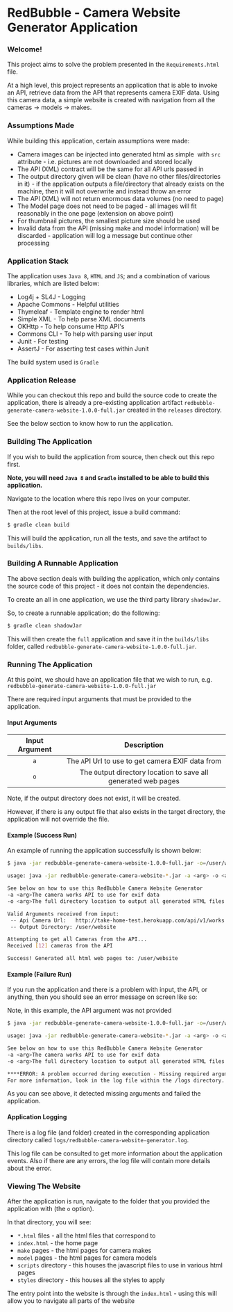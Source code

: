 # RedBubble - Camera Website Generator Application

### Welcome!

This project aims to solve the problem presented in the `Requirements.html` file.

At a high level, this project represents an application that is able to invoke an API, retrieve data
from the API that represents camera EXIF data. Using this camera data, a simple website is created
with navigation from all the cameras -> models -> makes.

### Assumptions Made

While building this application, certain assumptions were made:
* Camera images can be injected into generated html as simple <img> with `src` attribute - i.e. pictures are not downloaded and stored locally
* The API (XML) contract will be the same for all API urls passed in
* The output directory given will be clean (have no other files/directories in it) - if the application outputs a file/directory that already exists
on the machine, then it will not overwrite and instead throw an error
* The API (XML) will not return enormous data volumes (no need to page)
* The Model page does not need to be paged - all images will fit reasonably in the one page (extension on above point)
* For thumbnail pictures, the smallest picture size should be used
* Invalid data from the API (missing make and model information) will be discarded - application will log a message but continue other processing

### Application Stack

The application uses `Java 8`, `HTML` and `JS`; and a combination of various libraries, which are listed below:

* Log4j + SL4J - Logging
* Apache Commons - Helpful utilities
* Thymeleaf - Template engine to render html
* Simple XML - To help parse XML documents
* OKHttp - To help consume Http API's
* Commons CLI - To help with parsing user input
* Junit - For testing
* AssertJ - For asserting test cases within Junit

The build system used is `Gradle`

### Application Release

While you can checkout this repo and build the source code to create the application, there is already a pre-existing application
artifact `redbubble-generate-camera-website-1.0.0-full.jar` created in the `releases` directory.

See the below section to know how to run the application.

### Building The Application

If you wish to build the application from source, then check out this repo first.

**Note, you will need `Java 8` and `Gradle` installed to be able to build this application.**

Navigate to the location where this repo lives on your computer.

Then at the root level of this project, issue a build command:

```gradle
$ gradle clean build
```

This will build the application, run all the tests, and save the artifact to `builds/libs`.

### Building A Runnable Application

The above section deals with building the application, which only contains the source code of this project - it does not contain the dependencies.

To create an all in one application, we use the third party library `shadowJar`.

So, to create a runnable application; do the following:

```gradle
$ gradle clean shadowJar
```

This will then create the `full` application and save it in the `builds/libs` folder, called `redbubble-generate-camera-website-1.0.0-full.jar`.

### Running The Application

At this point, we should have an application file that we wish to run, e.g. `redbubble-generate-camera-website-1.0.0-full.jar`

There are required input arguments that must be provided to the application.

#### Input Arguments

|Input Argument|Description|
|:-----:|:---------:|
|`a`|The `A`PI Url to use to get camera EXIF data from|
|`o`|The `O`utput directory location to save all generated web pages|

Note, if the output directory does not exist, it will be created.

However, if there is any output file that also exists in the target directory, the application will not override the file.

#### Example (Success Run)

An example of running the application successfully is shown below:

```sh
$ java -jar redbubble-generate-camera-website-1.0.0-full.jar -o=/user/website -a=http://take-home-test.herokuapp.com/api/v1/works.xml

usage: java -jar redbubble-generate-camera-website-*.jar -a <arg> -o <arg>

See below on how to use this RedBubble Camera Website Generator
-a <arg>The camera works API to use for exif data
-o <arg>The full directory location to output all generated HTML files

Valid Arguments received from input:
 -- Api Camera Url:   http://take-home-test.herokuapp.com/api/v1/works.xml
 -- Output Directory: /user/website

Attempting to get all Cameras from the API...
Received [12] cameras from the API

Success! Generated all html web pages to: /user/website
```

#### Example (Failure Run)

If you run the application and there is a problem with input, the API, or anything, then you should see an error message on screen like so:

Note, in this example, the API argument was not provided

```sh
$ java -jar redbubble-generate-camera-website-1.0.0-full.jar -o=/user/website

usage: java -jar redbubble-generate-camera-website-*.jar -a <arg> -o <arg>

See below on how to use this RedBubble Camera Website Generator
-a <arg>The camera works API to use for exif data
-o <arg>The full directory location to output all generated HTML files

****ERROR: A problem occurred during execution - Missing required arguments: [a]
For more information, look in the log file within the /logs directory.
```

As you can see above, it detected missing arguments and failed the application.

#### Application Logging

There is a log file (and folder) created in the corresponding application directory called `logs/redbubble-camera-website-generator.log`.

This log file can be consulted to get more information about the application events. Also if there are any errors, the log file
will contain more details about the error.

### Viewing The Website

After the application is run, navigate to the folder that you provided the application with (the `o` option).

In that directory, you will see:

* `*.html` files - all the html files that correspond to
 * `index.html` - the home page
 * `make` pages - the html pages for camera makes
 * `model` pages - the html pages for camera models
* `scripts` directory - this houses the javascript files to use in various html pages
* `styles` directory - this houses all the styles to apply

The entry point into the website is through the `index.html` - using this will allow you to navigate all parts of the website

